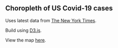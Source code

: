 ## Choropleth of US Covid-19 cases

Uses latest data from [The New York Times](https://github.com/nytimes/covid-19-data).

Build using [D3.js](https://d3js.org/).

View the map [here](https://davidbody.github.io/d3-map-example).
